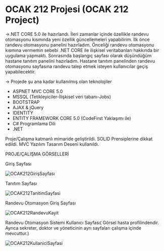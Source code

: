 # OCAK 212 Projesi (OCAK 212 Project)

->.NET CORE 5.0 ile hazırlandı. İleri zamanlar içinde özellikle randevu otomasyonu kısmında yeni özellik güncellemeleri yapabilirim.
İlk önce randevu otomasyonu panelini hazırladım. Önceliği randevu otomasyonu kısmına vermemin sebebi .NET CORE ile ilişkisel veritabanları hakkında bir uygulama yapmaktı. Sonrasında başlangıç sayfası olarak düşündüğüm hastane tanıtım panelini hazırladım. Hastane tanıtım panelinden randevu otomasyonu sayfasına randevu talep etmek isteyen kullanıcılar geçiş yapabilecektir.

-> Projede şu ana kadar kullanılmış olan teknolojiler
* ASPNET MVC CORE 5.0 
* MSSQL (Tetikleyiciler-İlişkisel veri tabanı-Jobs)
* BOOTSTRAP
* AJAX & jQuery
* IDENTITY
* ENTITY FRAMEWORK CORE 5.0 (CodeFirst Yaklaşımı ile)
* C# Programlama Dili 
* .NET

Proje/Çalışma katmanlı mimaride geliştirildi. SOLID Prensiplerine dikkat edildi. MVC Yazılım Tasarım Deseni kullanıldı.

PROJE/ÇALIŞMA GÖRSELLERİ

Giriş Sayfası

![OCAK212GirişSayfası](https://user-images.githubusercontent.com/83928393/167678447-e6ae99d4-54d9-42a1-b87b-3516b36c6e9c.png)

Tanıtım Sayfası

![OCAK212TanitimSayfasi](https://user-images.githubusercontent.com/83928393/167678533-806b0d2d-4119-499a-ad6d-c0ce0ac0e031.png)

Randevu Otomasyon Giriş Sayfası

![OCAK212RandevuKayit](https://user-images.githubusercontent.com/83928393/167678654-145bd31f-ed50-498f-913c-46c5c4a3c3fe.png)

Randevu Otomasyon Sistemi Kullanıcı Sayfası( Görsel hasta profilindendir. Ayrıca sekreter, doktor ve yöneticinin ayrı sayfaları çalışma içinde mevcuttur.)

![OCAK212KullaniciSayfasi](https://user-images.githubusercontent.com/83928393/167678943-9f2b5f05-285c-43d2-be77-cabab2cdb443.png)

